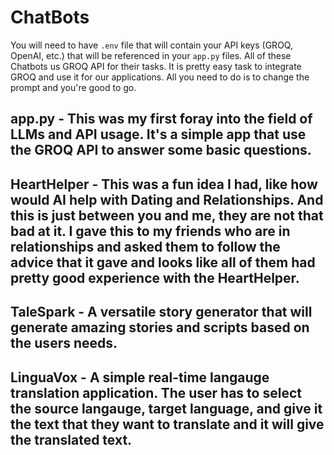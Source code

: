 # ChatBots

You will need to have `.env` file that will contain your API keys (GROQ, OpenAI, etc.) that will be referenced in your `app.py` files. All of these Chatbots us GROQ API for their tasks. It is pretty easy task to integrate GROQ and use it for our applications. All you need to do is to change the prompt and you're good to go.

## app.py - This was my first foray into the field of LLMs and API usage. It's a simple app that use the GROQ API to answer some basic questions.

## HeartHelper - This was a fun idea I had, like how would AI help with Dating and Relationships. And this is just between you and me, they are not that bad at it. I gave this to my friends who are in relationships and asked them to follow the advice that it gave and looks like all of them had pretty good experience with the HeartHelper.

## TaleSpark - A versatile story generator that will generate amazing stories and scripts based on the users needs.

## LinguaVox - A simple real-time langauge translation application. The user has to select the source langauge, target language, and give it the text that they want to translate and it will give the translated text.